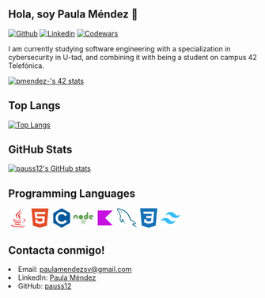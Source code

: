 <p><img style="display: block; margin-left: auto; margin-right: auto; height: 400px; object-fit: cover;" src="https://media3.giphy.com/media/v1.Y2lkPTc5MGI3NjExMXdraDZmNGRmemI3Z2h0NW1wamswdmN6cTY3cmE2OTh3a3k0OWZzciZlcD12MV9pbnRlcm5hbF9naWZfYnlfaWQmY3Q9Zw/l4JyNNqiVzBMbDOVO/giphy.webp" alt="" /></p>

## Hola, soy Paula Méndez  👋
[![Github](https://img.shields.io/badge/-Github-000?style=flat&logo=Github&logoColor=white)](https://github.com/pauss12)
[![Linkedin](https://img.shields.io/badge/-LinkedIn-blue?style=flat&logo=Linkedin&logoColor=white)](https://www.linkedin.com/in/paula-méndez-148051244/)
[![Codewars](https://img.shields.io/badge/-codewars-red?style=flat&logo=codewars&logoColor=white)](https://www.codewars.com/users/pauss12)

<p> I am currently studying software engineering with a specialization in cybersecurity in U-tad, and combining it with being a student on campus 42 Telefónica. </p>

[![pmendez-'s 42 stats](https://badge.mediaplus.ma/greenbinary/pmendez-?1337Badge=off&UM6P=off)](https://github.com/oakoudad/badge42)

## Top Langs
[![Top Langs](https://github-readme-stats.vercel.app/api/top-langs/?username=pauss12)](https://github.com/pauss12)

## GitHub Stats
[![pauss12's GitHub stats](https://github-readme-stats.vercel.app/api?username=pauss12&show_icons=true&count_private=true)](https://github.com/pauss12)

<h2>Programming Languages</h2>

<p>
  <code><img src="https://github.com/devicons/devicon/blob/master/icons/java/java-plain.svg" alt="" width="40" height="40" /></code>
  <code><img src="https://github.com/devicons/devicon/blob/master/icons/html5/html5-plain.svg" alt="" width="40" height="40" /></code>
  <code><img src="https://github.com/devicons/devicon/blob/master/icons/c/c-plain.svg" alt="" width="40" height="40" /></code>
  <code><img src="https://github.com/devicons/devicon/blob/master/icons/nodejs/nodejs-plain-wordmark.svg" alt="" width="40" height="40" /></code>
  <code><img src="https://github.com/devicons/devicon/blob/master/icons/kotlin/kotlin-plain.svg" alt="" width="40" height="40" /></code>
  <code><img src="https://github.com/devicons/devicon/blob/master/icons/mysql/mysql-original.svg" alt="" width="40" height="40" /></code>
  <code><img src="https://github.com/devicons/devicon/blob/master/icons/css3/css3-plain.svg" alt="" width="40" height="40" /></code>
  <code><img src="https://github.com/devicons/devicon/blob/master/icons/tailwindcss/tailwindcss-original.svg" alt="" width="40" height="40" /></code>
  
</p>

<h2>Contacta conmigo! </h2>

<li> Email: <a href='mailto:paulamendezsv@gmail.com' target="_blank">paulamendezsv@gmail.com</a></li>
<li>LinkedIn: <a href="https://www.linkedin.com/in/paula-m%C3%A9ndez-148051244/">Paula Méndez</a></li>
<li> GitHub: <a href="https://github.com/pauss12" > pauss12 </a></li>

  
  
  
  
  

